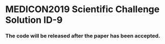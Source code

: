 # MEDICON2019 Scientific Challenge Solution ID-9
### The code will be released after the paper has been accepted.
